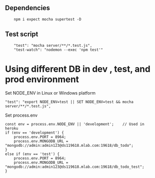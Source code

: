 ## Dependencies
```
    npm i expect mocha supertest -D
```


## Test script
```
    "test": "mocha server/**/*.test.js",
    "test-watch": "nodemon --exec 'npm test'"
```


# Using different DB in dev , test, and prod environment
Set NODE_ENV in Linux or Windows platform
```
"test": "export NODE_ENV=test || SET NODE_ENV=test && mocha server/**/*.test.js",

```
Set process.env 
```
const env = process.env.NODE_ENV || 'development';    // Used in heroku
if (env == 'development') {
    process.env.PORT = 8964;
    process.env.MONGODB_URL = "mongodb://admin:admin123@ds119618.mlab.com:19618/db_todo";
}
else if (env == 'test') {
    process.env.PORT = 8964;
    process.env.MONGODB_URL = "mongodb://admin:admin123@ds119618.mlab.com:19618/db_todo_test";
}
```